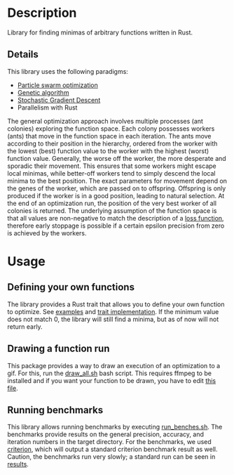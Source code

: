 # Description

Library for finding minimas of arbitrary functions written in Rust. 

## Details

This library uses the following paradigms:
 - [Particle swarm optimization](https://en.wikipedia.org/wiki/Particle_swarm_optimization)
 - [Genetic algorithm](https://en.wikipedia.org/wiki/Genetic_algorithm)
 - [Stochastic Gradient Descent](https://en.wikipedia.org/wiki/Stochastic_gradient_descent)
 - Parallelism with Rust

The general optimization approach involves multiple processes (ant colonies) exploring the function space. Each colony possesses workers (ants) that move in the function space in each iteration. The ants move according to their position in the hierarchy, ordered from the worker with the lowest (best) function value to the worker with the highest (worst) function value. Generally, the worse off the worker, the more desperate and sporadic their movement. This ensures that some workers might escape local minimas, while better-off workers tend to simply descend the local minima to the best position. The exact parameters for movement depend on the genes of the worker, which are passed on to offspring. Offspring is only produced if the worker is in a good position, leading to natural selection. At the end of an optimization run, the position of the very best worker of all colonies is returned. The underlying assumption of the function space is that all values are non-negative to match the description of a [loss function](https://en.wikipedia.org/wiki/Loss_function), therefore early stoppage is possible if a certain epsilon precision from zero is achieved by the workers.

# Usage

## Defining your own functions
The library provides a Rust trait that allows you to define your own function to optimize. See [examples](src/functions) and [trait implementation](src/function.rs). If the minimum value does not match $0$, the library will still find a minima, but as of now will not return early.

## Drawing a function run
This package provides a way to draw an execution of an optimization to a gif. For this, run the [draw_all.sh](draw_all.sh) bash script. This requires ffmpeg to be installed and if you want your function to be drawn, you have to edit [this file](tests/draw_tests.rs).

## Running benchmarks
This library allows running benchmarks by executing [run_benches.sh](run_benches.sh). The benchmarks provide results on the general precision, accuracy, and iteration numbers in the target directory. For the benchmarks, we used [criterion](https://docs.rs/criterion/latest/criterion/), which will output a standard criterion benchmark result as well. Caution, the benchmarks run very slowly; a standard run can be seen in [results](results).